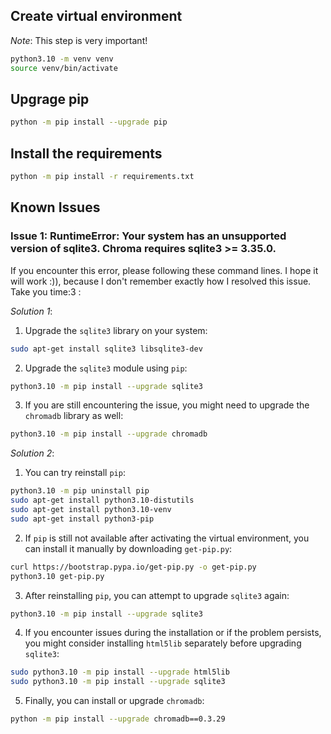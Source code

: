 ## Create virtual environment

*Note*: This step is very important!

```bash
python3.10 -m venv venv
source venv/bin/activate 
```

## Upgrage pip

```bash
python -m pip install --upgrade pip
```

## Install the requirements

```bash
python -m pip install -r requirements.txt
```

## Known Issues

### Issue 1: RuntimeError: Your system has an unsupported version of sqlite3. Chroma requires sqlite3 >= 3.35.0.

If you encounter this error, please following these command lines. I hope it will work :)), because I don't remember exactly how I resolved this issue. Take you time:3 :

*Solution 1*:

1. Upgrade the `sqlite3` library on your system:
```bash 
sudo apt-get install sqlite3 libsqlite3-dev
```
2. Upgrade the `sqlite3` module using `pip`:
```bash
python3.10 -m pip install --upgrade sqlite3
```
3. If you are still encountering the issue, you might need to upgrade the `chromadb` library as well:
```bash
python3.10 -m pip install --upgrade chromadb
```
*Solution 2*:

1. You can try reinstall `pip`:
```bash
python3.10 -m pip uninstall pip
sudo apt-get install python3.10-distutils
sudo apt-get install python3.10-venv 
sudo apt-get install python3-pip
```
2. If `pip` is still not available after activating the virtual environment, you can install it manually by downloading `get-pip.py`:
```bash
curl https://bootstrap.pypa.io/get-pip.py -o get-pip.py
python3.10 get-pip.py
```
3. After reinstalling `pip`, you can attempt to upgrade `sqlite3` again:
```bash
python3.10 -m pip install --upgrade sqlite3
```
4. If you encounter issues during the installation or if the problem persists, you might consider installing `html5lib` separately before upgrading `sqlite3`:
```bash
sudo python3.10 -m pip install --upgrade html5lib
sudo python3.10 -m pip install --upgrade sqlite3
```
5. Finally, you can install or upgrade `chromadb`:
```bash
python -m pip install --upgrade chromadb==0.3.29
```
